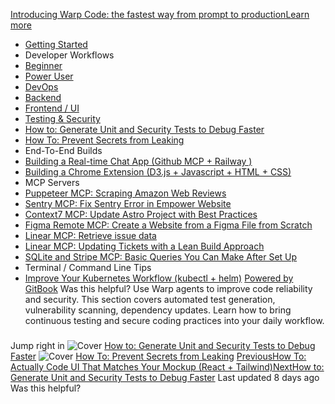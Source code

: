 [Introducing Warp Code: the fastest way from prompt to productionLearn more ](https://www.warp.dev/blog/introducing-warp-code-prompt-to-prod)
 * [Getting Started](/university)
 * Developer Workflows
 * [Beginner](/university/developer-workflows/beginner)
 * [Power User](/university/developer-workflows/power-user)
 * [DevOps](/university/developer-workflows/devops)
 * [Backend](/university/developer-workflows/backend)
 * [Frontend / UI](/university/developer-workflows/frontend-ui)
 * [Testing & Security](/university/developer-workflows/testing-and-security)
 * [How to: Generate Unit and Security Tests to Debug Faster](/university/developer-workflows/testing-and-security/how-to-generate-unit-and-security-tests-to-debug-faster)
 * [How To: Prevent Secrets from Leaking](/university/developer-workflows/testing-and-security/how-to-prevent-secrets-from-leaking)
 * End-To-End Builds
 * [Building a Real-time Chat App (Github MCP + Railway )](/university/end-to-end-builds/building-a-real-time-chat-app-github-mcp-+-railway)
 * [Building a Chrome Extension (D3.js + Javascript + HTML + CSS)](/university/end-to-end-builds/building-a-chrome-extension-d3.js-+-javascript-+-html-+-css)
 * MCP Servers
 * [Puppeteer MCP: Scraping Amazon Web Reviews ](/university/mcp-servers/puppeteer-mcp-scraping-amazon-web-reviews)
 * [Sentry MCP: Fix Sentry Error in Empower Website](/university/mcp-servers/sentry-mcp-fix-sentry-error-in-empower-website)
 * [Context7 MCP: Update Astro Project with Best Practices](/university/mcp-servers/context7-mcp-update-astro-project-with-best-practices)
 * [Figma Remote MCP: Create a Website from a Figma File from Scratch](/university/mcp-servers/figma-remote-mcp-create-a-website-from-a-figma-file-from-scratch)
 * [Linear MCP: Retrieve issue data](/university/mcp-servers/linear-mcp-retrieve-issue-data)
 * [Linear MCP: Updating Tickets with a Lean Build Approach](/university/mcp-servers/linear-mcp-updating-tickets-with-a-lean-build-approach)
 * [SQLite and Stripe MCP: Basic Queries You Can Make After Set Up](/university/mcp-servers/sqlite-and-stripe-mcp-basic-queries-you-can-make-after-set-up)
 * Terminal / Command Line Tips
 * [Improve Your Kubernetes Workflow (kubectl + helm)](/university/terminal-command-line-tips/improve-your-kubernetes-workflow-kubectl-+-helm)
[Powered by GitBook](https://www.gitbook.com/?utm_source=content&utm_medium=trademark&utm_campaign=c5dAwvMCRiTxUOdDicqy)
Was this helpful?
Use Warp agents to improve code reliability and security. This section covers automated test generation, vulnerability scanning, dependency updates. Learn how to bring continuous testing and secure coding practices into your daily workflow.
### 
[](#jump-right-in)
Jump right in
![Cover](https://docs.warp.dev/~gitbook/image?url=https%3A%2F%2F2121742425-files.gitbook.io%2F%7E%2Ffiles%2Fv0%2Fb%2Fgitbook-x-prod.appspot.com%2Fo%2Fspaces%252Fc5dAwvMCRiTxUOdDicqy%252Fuploads%252Fd3TAL2yF0SMWojw65cDx%252FWarp%2520Drive%2520Prompts%2520Debugging%2520App.png%3Falt%3Dmedia%26token%3Daf5628ed-30e8-42f0-8b1d-51f8a251fc14&width=490&dpr=4&quality=100&sign=50e51969&sv=2)
[How to: Generate Unit and Security Tests to Debug Faster](/university/developer-workflows/testing-and-security/how-to-generate-unit-and-security-tests-to-debug-faster)
![Cover](https://docs.warp.dev/~gitbook/image?url=https%3A%2F%2F2121742425-files.gitbook.io%2F%7E%2Ffiles%2Fv0%2Fb%2Fgitbook-x-prod.appspot.com%2Fo%2Fspaces%252Fc5dAwvMCRiTxUOdDicqy%252Fuploads%252FtEWSjjcJLsryOX66zOr2%252FWarp%2520Drive%2520Edu%2520Rules.jpg%3Falt%3Dmedia%26token%3Db65ebe7d-32af-4b7c-a97f-74915e85c134&width=490&dpr=4&quality=100&sign=c93c0c3e&sv=2)
[How To: Prevent Secrets from Leaking](/university/developer-workflows/testing-and-security/how-to-prevent-secrets-from-leaking)
[PreviousHow To: Actually Code UI That Matches Your Mockup (React + Tailwind)](/university/developer-workflows/frontend-ui/how-to-actually-code-ui-that-matches-your-mockup-react-+-tailwind)[NextHow to: Generate Unit and Security Tests to Debug Faster](/university/developer-workflows/testing-and-security/how-to-generate-unit-and-security-tests-to-debug-faster)
Last updated 8 days ago
Was this helpful?